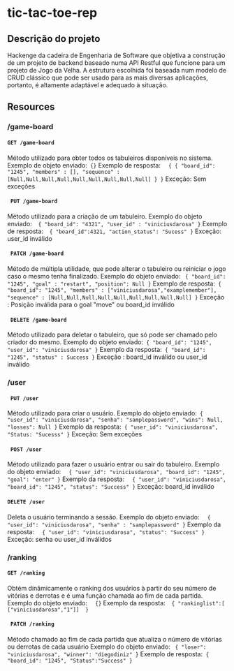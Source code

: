 # tic-tac-toe-rep

## Descrição do projeto
Hackenge da cadeira de Engenharia de Software que objetiva a construção de um projeto de backend baseado numa API Restful que funcione para um projeto de Jogo da Velha. A estrutura escolhida foi baseada num modelo de CRUD clássico que pode ser usado para as mais diversas aplicações, portanto, é altamente adaptável e adequado à situação.

## Resources

### /game-board

#### ```GET /game-board```
Método utilizado para obter todos os tabuleiros disponíveis no sistema.
Exemplo de objeto enviado:```
{}```
Exemplo de resposta: ``` 
{
	{
		"board_id": "1245",
		"members" : [],
		"sequence" : [Null,Null,Null,Null,Null,Null,Null,Null,Null]
	}
}``` 
Exceção: Sem exceções

#### ``` PUT /game-board``` 
Método utilizado para a criação de um tabuleiro.
Exemplo do objeto enviado:``` 
{
  "board_id": "4321",
  "user_id" : "viniciusdarosa"
}``` 
Exemplo de resposta:``` 
{
  "board_id":4321,
  "action_status": "Sucess"
}``` 
Exceção: user_id inválido

#### ``` PATCH /game-board``` 
Método de múltipla utilidade, que pode alterar o tabuleiro ou reiniciar o jogo caso o mesmo tenha finalizado.
Exemplo do objeto enviado: ```
{
	"board_id": "1245",
	"goal" : "restart",
  "position": Null
}```
Exemplo de resposta:```
{
	"board_id": "1245",
	"members" : ["viniciusdarosa","examplemember"],
	"sequence" : [Null,Null,Null,Null,Null,Null,Null,Null,Null]
}```
Exceção : Posição inválida para o goal "move" ou board_id inválido

#### ``` DELETE /game-board```
Método utilizado para deletar o tabuleiro, que só pode ser chamado pelo criador do mesmo.
Exemplo do objeto enviado:```
{
	"board_id": "1245",
  "user_id": "viniciusdarosa"
}```
Exemplo da resposta:```
{
	"board_id": "1245",
  "status" : Success
}```
Exceção : board_id inválido ou user_id inválido

### /user

#### ``` PUT /user``` 
Método utilizado para criar o usuário.
Exemplo do objeto enviado:```
{
  "user_id": "viniciusdarosa",
  "senha": "samplepassword",
  "wins": Null,
  "losses": Null
}```
Exemplo da resposta:```
{
  "user_id": "viniciusdarosa",
  "Status: "Sucesss"
}``` 
Exceção: Sem exceções

#### ``` POST /user``` 
Método utilizado para fazer o usuário entrar ou sair do tabuleiro.
Exemplo do objeto enviado: ``` 
{
  "user_id": "viniciusdarosa",
  "board_id": "1245",
  "goal": "enter"
}```
Exemplo da resposta: ``` 
{
  "user_id": "viniciusdarosa",
  "board_id": "1245",
  "status": "Success"
}```
Exceção: board_id inválido

#### ``` DELETE /user ``` 
Deleta o usuário terminando a sessão.
Exemplo do objeto enviado: ``` 
{
  "user_id": "viniciusdarosa",
  "senha" : "samplepassword"
}```
Exemplo da resposta: ``` 
{
  "user_id": "viniciusdarosa",
  "status": "Success"
}```
Exceção: senha ou user_id inválidos

### /ranking

#### ```GET /ranking```
Obtém dinâmicamente o ranking dos usuários à partir do seu número de vitórias e derrotas e é uma função chamada ao fim de cada partida.
Exemplo do objeto enviado: ``` 
{}```
Exemplo da resposta:``` 
{
  "rankinglist":[ ["viniciusdarosa","1"]] 
}```


#### ``` PATCH /ranking``` 
Método chamado ao fim de cada partida que atualiza o número de vitórias ou derrotas de cada usuário
Exemplo do objeto enviado: ```
{
	"loser": "viniciusdarosa",
	"winner": "diegodiniz"
}```
Exemplo de resposta:```
{
	"board_id": "1245",
	"Status":"Success"
}```





